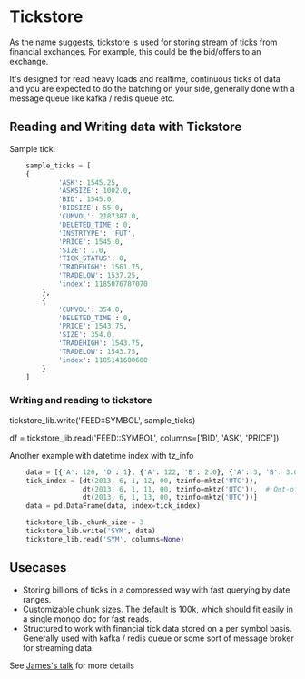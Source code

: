 # Tickstore

As the name suggests, tickstore is used for storing stream of ticks from
financial exchanges. For example, this could be the bid/offers to an exchange.

It's designed for read heavy loads and realtime, continuous ticks of data and you are
expected to do the batching on your side, generally done with a message queue
like kafka / redis queue etc.

## Reading and Writing data with Tickstore

Sample tick:

```python
    sample_ticks = [
    {
            'ASK': 1545.25,
            'ASKSIZE': 1002.0,
            'BID': 1545.0,
            'BIDSIZE': 55.0,
            'CUMVOL': 2187387.0,
            'DELETED_TIME': 0,
            'INSTRTYPE': 'FUT',
            'PRICE': 1545.0,
            'SIZE': 1.0,
            'TICK_STATUS': 0,
            'TRADEHIGH': 1561.75,
            'TRADELOW': 1537.25,
            'index': 1185076787070
        },
        {
            'CUMVOL': 354.0,
            'DELETED_TIME': 0,
            'PRICE': 1543.75,
            'SIZE': 354.0,
            'TRADEHIGH': 1543.75,
            'TRADELOW': 1543.75,
            'index': 1185141600600
        }
    ]

```

### Writing and reading to tickstore

 tickstore_lib.write('FEED::SYMBOL', sample_ticks)

 df = tickstore_lib.read('FEED::SYMBOL', columns=['BID', 'ASK', 'PRICE'])

Another example with datetime index with tz_info
```python
    data = [{'A': 120, 'D': 1}, {'A': 122, 'B': 2.0}, {'A': 3, 'B': 3.0, 'D': 1}]
    tick_index = [dt(2013, 6, 1, 12, 00, tzinfo=mktz('UTC')),
                  dt(2013, 6, 1, 11, 00, tzinfo=mktz('UTC')),  # Out-of-order
                  dt(2013, 6, 1, 13, 00, tzinfo=mktz('UTC'))]
    data = pd.DataFrame(data, index=tick_index)

    tickstore_lib._chunk_size = 3
    tickstore_lib.write('SYM', data)
    tickstore_lib.read('SYM', columns=None)
```

## Usecases

* Storing billions of ticks in a compressed way with fast querying by date ranges.
* Customizable chunk sizes. The default is 100k, which should fit easily in a single mongo doc for fast reads.
* Structured to work with financial tick data stored on a per symbol basis. Generally used with kafka / redis queue or
some sort of message broker for streaming data.

See [James's talk](https://vimeo.com/showcase/3660528/video/145842301) for more details